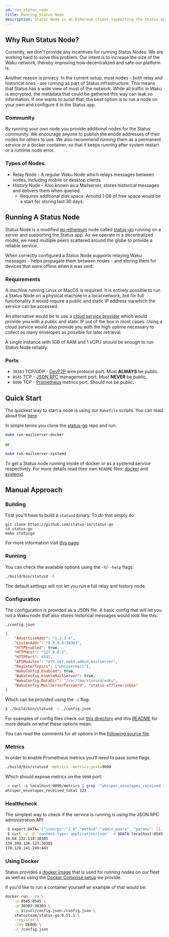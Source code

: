 ```yaml
---
id: run_status_node
title: Running Status Node
description: Status Node is an Ethereum client supporting the Status app.
---
```


## Why Run Status Node?

Currently, we don't provide any incentives for running Status Nodes. We are working hard to solve this problem. Our intent is to increase the size of the Waku network, thereby improving how decentralized and safe our platform is.

Another reason is privacy. In the current setup, most nodes - both relay and historical ones - are running as part of Status infrastructure. This means that Status has a wide view of most of the network. While all traffic in Waku is encrypted, the metadata that could be gathered this way can leak so information. If one wants to avoid that, the best option is to run a node on your own and configure it in the Status app.

### Community

By running your own node you provide additional nodes for the Status community. We encourage anyone to publish the enode addresses of their nodes for others to use. We also recommend running them as a permanent service or a docker container, so that it keeps running after system restart or a runtime node error.

### Types of Nodes

* Relay Node - A regular Waku Node which relays messages between nodes, including mobile or desktop clients.
* History Node - Also known as a Mailserver, stores historical messages and delivers them when queried.
    - Requires additional disk space. Around 1 GB of free space would be a start for storing last 30 days.

## Running A Status Node

Status Node is a modified [go-ethereum](https://github.com/ethereum/go-ethereum) node called [status-go](https://github.com/status-im/status-go) running on a server and supporting the Status app. As we operate in a decentralized model, we need multiple peers scattered around the globe to provide a reliable service.

When correctly configured a Status Node supports relaying Waku messages - helps propagate them between nodes - and storing them for devices that were offline when it was sent.

### Requirements

A machine running Linux or MacOS is required. It is entirely possible to run a Status Node on a physical machine in a local network, but for full functionality it would require a public and static IP address via which the service can be accessed.

An alternative would be to use a [cloud service provider](https://en.wikipedia.org/wiki/Cloud_computing) which would provide you with a public and static IP out of the box in most cases. Using a cloud service would also provide you with the high uptime necessary to collect as many envelopes as possible for later retrieval.

A single instance with 1GB of RAM and 1 vCPU should be enough to run Status Node reliably.

### Ports

* `30303` TCP/UDP - [DevP2P](https://github.com/ethereum/devp2p) wire protocol port. Must __ALWAYS__ be public.
* `8545` TCP - [JSON RPC](https://github.com/ethereum/wiki/wiki/json-rpc) management port. Must __NEVER__ be public.
* `9090` TCP - [Prometheus](https://prometheus.io/docs/concepts/data_model/) metrics port. Should not be public.

## Quick Start

The quickest way to start a node is using our `Makefile` scripts. You can read about that [here](https://github.com/status-im/status-go/blob/develop/MAILSERVER.md).

In simple terms you clone the [status-go](https://github.com/status-im/status-go) repo and run:
```sh
make run-mailserver-docker
```
or
```sh
make run-mailserver-systemd
```
To get a Status node running inside of docker or as a systemd service respectively.
For more details read their own `README` files: [docker](https://github.com/status-im/status-go/blob/develop/_assets/compose/mailserver) and [systemd](https://github.com/status-im/status-go/blob/develop/_assets/systemd/mailserver).

## Manual Approach

### Building

First you'll have to build a `statusd` binary. To do that simply do:
```
git clone https://github.com/status-im/status-go
cd status-go
make statusgo
```
For more information visit [this page](./build_status/status_go.html).

### Running

You can check the available options using the `-h`/`--help` flags:
```bash
./build/bin/statusd -h
```
The default settings will not let you run a full relay and history node.

### Configuration

The configuration is provided as a JSON file. A basic config that will let you run a Waku node that also stores historical messages would look like this:

`./config.json`
```json
{
    "AdvertiseAddr": "1.2.3.4",
    "ListenAddr": "0.0.0.0:30303",
    "HTTPEnabled": true,
    "HTTPHost": "127.0.0.1",
    "HTTPPort": 8545,
    "APIModules": "eth,net,web3,admin,mailserver",
    "RegisterTopics": ["whispermail"],
    "WakuConfig.Enabled": true,
    "WakuConfig.EnableMailServer": true,
    "WakuConfig.DataDir": "/var/tmp/statusd/waku",
    "WakuConfig.MailServerPassword", "status-offline-inbox"
}
```
Which can be provided using the `-c` flag:
```bash
$ ./build/bin/statusd -c ./config.json
```

For examples of config files check out [this directory](https://github.com/status-im/status-go/tree/develop/config/cli) and this [README](https://github.com/status-im/status-go/blob/develop/config/README.md) for more details on what these options mean.

You can read the comments for all options in the [following source file](https://github.com/status-im/status-go/blob/develop/params/config.go).

### Metrics

In order to enable Prometheus metrics you'll need to pass some flags:
```sh
./build/bin/statusd -metrics -metrics-port=9090
```
Which should expose metrics on the `9090` port:
```sh
 > curl -s localhost:9090/metrics | grep '^whisper_envelopes_received_total'
whisper_envelopes_received_total 123
```

### Healthcheck

The simplest way to check if the service is running is using the JSON RPC administration API:
```sh
 $ export DATA='{"jsonrpc":"2.0","method":"admin_peers", "params": [], "id":1}'
 $ curl -s -H 'content-type: application/json' -d $DATA localhost:8545 | jq -r '.result[].network.remoteAddress'
34.68.132.118:30305
134.209.136.123:30305
178.128.141.249:443
```

### Using Docker

Status provides a [docker image](https://hub.docker.com/r/statusteam/status-go/) that is used for running nodes on our fleet as well as using the [Docker Compose setup](https://github.com/status-im/status-go/tree/develop/_assets/compose/mailserver) we provide.

If you'd like to run a container yourself an example of that would be:
```bash
docker run --rm \
    -p 8545:8545 \
    -p 30303:30303 \
    -v $(pwd)/config.json:/config.json \
    statusteam/status-go:0.55.1 \
    -register \
    -log DEBUG \
    -c /config.json
```
